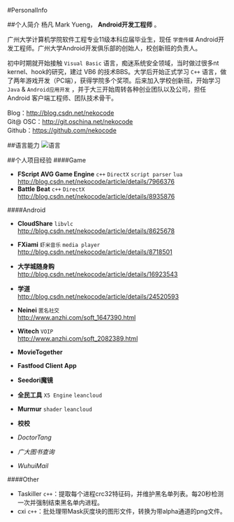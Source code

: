 #PersonalInfo

##个人简介
杨凡 Mark Yueng， **Android开发工程师** 。

广州大学计算机学院软件工程专业11级本科应届毕业生，现任 `学壹传媒` Android开发工程师。广州大学Android开发俱乐部的创始人，校创新班的负责人。

初中时期就开始接触 `Visual Basic` 语言，痴迷系统安全领域，当时做过很多nt kernel、hook的研究，建过 VB6 的技术BBS。大学后开始正式学习 `C++` 语言，做了两年游戏开发（PC端），获得学院多个奖项。后来加入学校创新班，开始学习 `Java` & `Android应用开发` ，并于大三开始周转各种创业团队以及公司，担任 Android 客户端工程师、团队技术骨干。

Blog：http://blog.csdn.net/nekocode  
Git@ OSC：http://git.oschina.net/nekocode  
Github：https://github.com/nekocode  


##语言能力
![语言](http://git.oschina.net/uploads/images/2015/0514/164041_1465e75b_8742.jpeg "语言")


##个人项目经验
####Game
- **FScript AVG Game Engine** `c++` `DirectX` `script parser` `lua`  
http://blog.csdn.net/nekocode/article/details/7966376
- **Battle Beat** `c++` `DirectX`  
http://blog.csdn.net/nekocode/article/details/8935876

####Android
- **CloudShare** `libvlc`  
http://blog.csdn.net/nekocode/article/details/8625678
- **FXiami** `虾米音乐` `media player`  
http://blog.csdn.net/nekocode/article/details/8718501
- **大学城随身购**  
http://blog.csdn.net/nekocode/article/details/16923543
- **学道**  
http://blog.csdn.net/nekocode/article/details/24520593
- **Neinei** `匿名社交`  
http://www.anzhi.com/soft_1647390.html
- **Witech** `VOIP`  
http://www.anzhi.com/soft_2082389.html
- **MovieTogether**  
- **Fastfood Client App**  
- **Seedori魔镜**  
- **全民工具** `X5 Engine` `leancloud`  
- **Murmur** `shader` `leancloud`  
- **校校**  


- *DoctorTang*  
- *广大图书查询*  
- *WuhuiMail*  



####Other
- Taskiller `c++`：提取每个进程crc32特征码，并维护黑名单列表。每20秒检测一次并强制结束黑名单内进程。
- cxi `c++`：批处理带Mask灰度块的图形文件，转换为带alpha通道的png文件。

